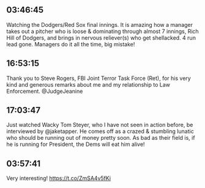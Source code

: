 ## 03:46:45
Watching the Dodgers/Red Sox final innings. It is amazing how a manager takes out a pitcher who is loose &amp; dominating through almost 7 innings, Rich Hill of Dodgers, and brings in nervous reliever(s) who get shellacked. 4 run lead gone. Managers do it all the time, big mistake!
## 16:53:15
Thank you to Steve Rogers, FBI Joint Terror Task Force (Ret), for his very kind and generous remarks about me and my relationship to Law Enforcement. @JudgeJeanine
## 17:03:47
Just watched Wacky Tom Steyer, who I have not seen in action before, be interviewed by @jaketapper. He comes off as a crazed &amp; stumbling lunatic who should be running out of money pretty soon. As bad as their field is, if he is running for President, the Dems will eat him alive!
## 03:57:41
Very interesting! https://t.co/ZmSA4v5fKi
